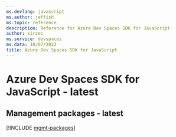 ```yaml
---
ms.devlang: javascript
ms.author: jeffish
ms.topic: reference
description: Reference for Azure Dev Spaces SDK for JavaScript
author: xirzec
ms.service: devspaces
ms.data: 10/07/2022
title: Azure Dev Spaces SDK for JavaScript
---
```

# Azure Dev Spaces SDK for JavaScript - latest

## Management packages - latest
[!INCLUDE [mgmt-packages](dev-spaces-mgmt-index.md)]